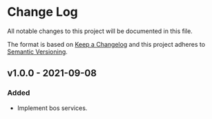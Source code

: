 # Change Log

All notable changes to this project will be documented in this file.

The format is based on [Keep a Changelog](https://keepachangelog.com/)
and this project adheres to [Semantic Versioning](https://semver.org/).

## v1.0.0 - 2021-09-08

### Added

- Implement bos services.

[1.0.0]: https://github.com/beyondstorage/go-service-s3/compare/v1.0.0